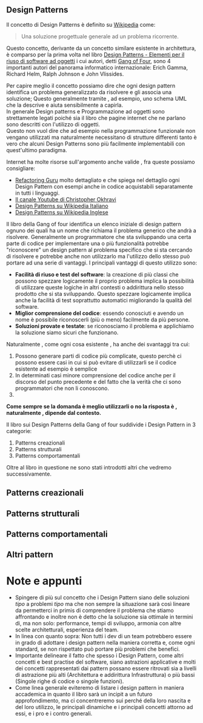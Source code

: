 ## Design Patterns

Il concetto di Design Patterns è definito su [Wikipedia](https://it.wikipedia.org/wiki/Design_pattern) come:
> Una soluzione progettuale generale ad un problema ricorrente.

Questo concetto, derivante da un concetto similare esistente in architettura, è comparso per la prima volta nel libro [Design Patterns - Elementi per il riuso di software ad oggetti](https://it.wikipedia.org/wiki/Design_Patterns) i cui autori, detti [Gang of Four](https://it.wikipedia.org/wiki/Gang_of_Four_(scrittori)), sono 4 importanti autori del panorama informatico internazionale: Erich Gamma, Richard Helm, Ralph Johnson e John Vlissides.

Per capire meglio il concetto possiamo dire che ogni design pattern identifica un problema generalizzato da risolvere e gli associa una soluzione; Questo generalmente tramite , ad esempio, uno schema UML che la descrive e aiuta sensibilmente a capirla.\
In generale Design patterns e Programmazione ad oggetti sono strettamente legati poiché sia il libro che pagine internet che ne parlano sono descritti con l'utilizzo di oggetti.\
Questo non vuol dire che ad esempio nella programmazione funzionale non vengano utilizzati ma naturalmente necessitano di strutture differenti tanto è vero che alcuni Design Patterns sono più facilmente implementabili con quest'ultimo paradigma.

Internet ha molte risorse sull'argomento anche valide , fra queste possiamo consigliare:

- [Refactoring Guru](https://refactoring.guru/design-patterns/) molto dettagliato e che spiega nel dettaglio ogni Design Pattern con esempi anche in codice acquistabili separatamente in tutti i linguaggi.
- [Il canale Youtube di Christopher Okhravi](https://www.youtube.com/@ChristopherOkhravi)
- [Design Patterns su Wikipedia Italiano](https://it.wikipedia.org/wiki/Design_pattern)
- [Design Patterns su Wikipedia Inglese](https://en.wikipedia.org/wiki/Design_pattern)

Il libro della Gang of four identifica un elenco iniziale di design pattern ognuno dei quali ha un nome che richiama il problema generico che andrà a risolvere.
Generalmente un programmatore che sta sviluppando una certa parte di codice per implementare una o più funzionalità potrebbe "riconoscere" un design pattern al problema specifico che si sta cercando di risolvere e potrebbe anche non utilizzarlo ma l'utilizzo dello stesso può portare ad una serie di vantaggi.
I principali vantaggi di questo utilizzo sono:

- **Facilità di riuso e test del software**: la creazione di più classi che possono spezzare logicamente il proprio problema implica la possibilità di utilizzare queste logiche in altri contesti o addirittura nello stesso prodotto che si sta sviluppando. Questo spezzare logicamente implica anche la facilità di test soprattutto automatici migliorando la qualità del software.
- **Miglior comprensione del codice**: essendo conosciuti e avendo un nome è possibile riconoscerli (più o meno) facilmente da più persone.
- **Soluzioni provate e testate**: se riconosciamo il problema e applichiamo la soluzione siamo sicuri che funzionano.

Naturalmente , come ogni cosa esistente , ha anche dei svantaggi tra cui:

1. Possono generare parti di codice più complicate, questo perchè ci possono essere casi in cui si può evitare di utilizzarli se il codice esistente ad esempio è semplice
2. In determinati casi minore comprensione del codice anche per il discorso del punto precedente e del fatto che la verità che ci sono programmatori che non li conoscono.
3.

**Come sempre se la domanda è meglio utilizzarli o no la risposta è , naturalmente , dipende dal contesto.**

Il libro sui Design Patterns della Gang of four suddivide i Design Pattern in 3 categorie:

1. Patterns creazionali
2. Patterns strutturali
3. Patterns comportamentali

Oltre al libro in questione ne sono stati introdotti altri che vedremo successivamente.

## Patterns creazionali

## Patterns strutturali

## Patterns comportamentali

## Altri pattern


# Note e appunti

- Spingere di più sul concetto che i Design Pattern siano delle soluzioni _tipo_ a problemi _tipo_ ma che non sempre la situazione sarà così lineare da permetterci in primis di comprendere il problema che stiamo affrontando e inoltre non è detto che la soluzione sia ottimale in termini di, ma non solo: performance, tempi di sviluppo, armonia con altre scelte architetturali, esperienza del team.
- In linea con quanto sopra: Non tutti i dev di un team potrebbero essere in grado di adottare i design pattern nella maniera corretta e, come ogni standard, se non rispettato può portare più problemi che benefici.
- Importante delineare il fatto che spesso i Design Pattern, come altri concetti e best practise del software, siano astrazioni applicative e molti dei concetti rappresentati dai pattern possano essere ritrovati sia a livelli di astrazione più alti (Architettura e addirittura Infrastruttura) o più bassi (Singole righe di codice o singole funzioni).
- Come linea generale eviteremo di listare i design pattern in maniera accademica in quanto il libro sarà un incipit a un futuro approfondimento, ma ci concentreremo sui perché della loro nascita e del loro utilizzo, le principali dinamiche e i principali concetti attorno ad essi, e i pro e i contro generali.